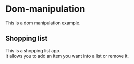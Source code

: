 # Dom-manipulation

This is a dom manipulation example.

## Shopping list

This is a shopping list app.\
It allows you to add an item you want into a list or remove it.
